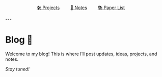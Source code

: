 <p style="text-align: center;">
  <a href="projects.html" style="margin-right: 30px;">🛠️ Projects</a>
  <a href="notes.html" style="margin-right: 30px;">📔  Notes</a>
  <a href="notes.html" style="margin-right: 30px;">📚 Paper List</a>
</p>
---

# Blog 📝

Welcome to my blog! This is where I’ll post updates, ideas, projects, and notes.

*Stay tuned!*
